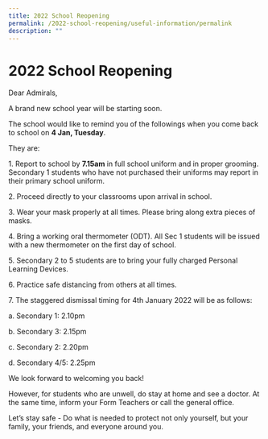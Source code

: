 ```yaml
---
title: 2022 School Reopening
permalink: /2022-school-reopening/useful-information/permalink
description: ""
---
```

2022 School Reopening
=====================

Dear Admirals,  
  

A brand new school year will be starting soon.   

The school would like to remind you of the followings when you come back to school on **4 Jan, Tuesday**.

They are: 

1. Report to school by **7.15am** in full school uniform and in proper grooming. Secondary 1 students who have not purchased their uniforms may report in their primary school uniform.

2. Proceed directly to your classrooms upon arrival in school.

3. Wear your mask properly at all times. Please bring along extra pieces of masks.

4. Bring a working oral thermometer (ODT). All Sec 1 students will be issued with a new thermometer on the first day of school.

5. Secondary 2 to 5 students are to bring your fully charged Personal Learning Devices.

6. Practice safe distancing from others at all times.

7. The staggered dismissal timing for 4th January 2022 will be as follows:

a. Secondary 1: 2.10pm

b. Secondary 3: 2.15pm

c. Secondary 2: 2.20pm

d. Secondary 4/5: 2.25pm

We look forward to welcoming you back!  

However, for students who are unwell, do stay at home and see a doctor. At the same time, inform your Form Teachers or call the general office.  

Let’s stay safe - Do what is needed to protect not only yourself, but your family, your friends, and everyone around you.